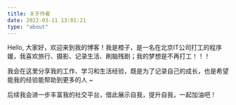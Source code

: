 ```yaml
---
title: 关于作者
date: 2022-03-11 13:01:21
type: "about"
---
```


Hello, 大家好，欢迎来到我的博客！我是橙子，是一名在北京IT公司打工的程序媛，我喜欢旅行、摄影、记录生活、刷脑残剧；我的梦想是不再打工！！！

我会在这里分享我的工作、学习和生活经验，既是为了记录自己的成长，也是希望能我的经验能帮助到更多的人 ~

后续我会进一步丰富我的社交平台，借此展示自我，提升自我，一起加油吧！